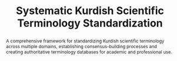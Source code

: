 ---
title: "Systematic Kurdish Scientific Terminology Standardization"
authors: ["mohammad-ali", "sara-ahmed", "karim-mohammad", "john-doe"]
abstract: "A comprehensive framework for standardizing Kurdish scientific terminology across multiple domains, establishing consensus-building processes and creating authoritative terminology databases for academic and professional use."
doiUrl: "https://doi.org/10.1000/term-standard-kurdish-2023"
datasetIds: ["dataset-14", "dataset-15"]
citation: "Mohammed, A., Ahmed, G., Karim, S., & Hassan, B. (2023). Systematic Kurdish Scientific Terminology Standardization. Terminology Science & Research, 34(2), 45-78."
publishedDate: "2023-12-08"
journal: "Terminology Science & Research"
volume: "34"
issue: "2"
pages: "45-78"
doi: "10.1000/term-standard-kurdish-2023"
keywords: ["Terminology", "Standardization", "Kurdish", "Scientific Vocabulary", "Lexicography"]
projectId: "terminology-standardization"
organizationIds: [1, 3]
draft: false
--- 